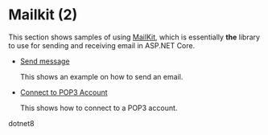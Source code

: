 # Mailkit (2)

  This section shows samples of using [MailKit](https://github.com/jstedfast/MailKit), which is essentially **the** library to use for sending and receiving email in ASP.NET Core.

  * [Send message](/projects/mailkit/mailkit-1)

    This shows an example on how to send an email.

  * [Connect to POP3 Account](/projects/mailkit/mailkit-2)
   
    This shows how to connect to a POP3 account.

dotnet8
